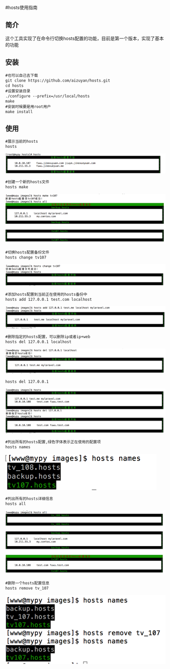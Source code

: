 #hosts使用指南

## 简介
这个工具实现了在命令行切换hosts配置的功能，目前是第一个版本，实现了基本的功能

## 安装
```shell
#也可以自己去下载
git clone https://github.com/aizuyan/hosts.git
cd hosts
#设置安装目录
./configure --prefix=/usr/local/hosts
make
#安装时候要是用root用户
make install
```

## 使用
```shell
#展示当前的hosts
hosts
```
![image](https://github.com/aizuyan/images/blob/master/aizuyan-hosts/hosts.png)
```shell
#创建一个新的hosts文件
hosts make
```
![image](https://github.com/aizuyan/images/blob/master/aizuyan-hosts/hosts-make.png)

```shell
#切换hosts配置备份文件
hosts change tv107
```
![image](https://github.com/aizuyan/images/blob/master/aizuyan-hosts/hosts-change.png)

```shell
#添加hosts配置到当前正在使用的hosts备份中
hosts add 127.0.0.1 test.com localhost
```
![image](https://github.com/aizuyan/images/blob/master/aizuyan-hosts/hosts-add.png)

```shell
#删除指定的hosts配置，可以删除ip或者ip+web
hosts del 127.0.0.1 localhost
```
![image](https://github.com/aizuyan/images/blob/master/aizuyan-hosts/hosts-del.png)
```shell
hosts del 127.0.0.1
```
![image](https://github.com/aizuyan/images/blob/master/aizuyan-hosts/hosts-del-ip.png)

```shell
#列出所有的hosts配置,绿色字体表示正在使用的配置项
hosts names
```
![image](https://github.com/aizuyan/images/blob/master/aizuyan-hosts/hosts-names.png)

```shell
#列出所有的hosts详细信息
hosts all
```
![image](https://github.com/aizuyan/images/blob/master/aizuyan-hosts/hosts-all.png)

```shell
#删除一个hosts配置信息
hosts remove tv_107
```
![image](https://github.com/aizuyan/images/blob/master/aizuyan-hosts/hosts-remove.png)
